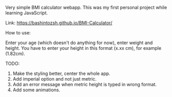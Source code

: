 Very simple BMI calculator webapp. This was my first personal project while learning JavaScript. 

Link: https://bashintozsh.github.io/BMI-Calculator/

How to use:

Enter your age (which doesn't do anything for now), enter weight and height. You have to enter your height in this format (x.xx cm), for example (1.82cm).

TODO:

1. Make the styling better, center the whole app.
2. Add imperial option and not just metric.
3. Add an error message when metric height is typed in wrong format.
4. Add some animations.
